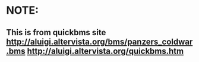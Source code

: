 # NOTE:
## This is from quickbms site http://aluigi.altervista.org/bms/panzers_coldwar.bms http://aluigi.altervista.org/quickbms.htm
